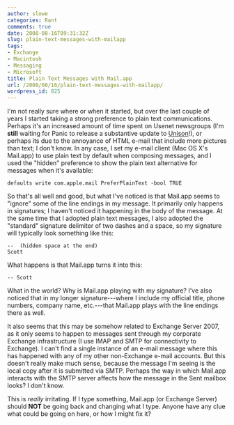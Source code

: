 ```yaml
---
author: slowe
categories: Rant
comments: true
date: 2008-08-16T09:31:32Z
slug: plain-text-messages-with-mailapp
tags:
- Exchange
- Macintosh
- Messaging
- Microsoft
title: Plain Text Messages with Mail.app
url: /2008/08/16/plain-text-messages-with-mailapp/
wordpress_id: 825
---
```


I'm not really sure where or when it started, but over the last couple of years I started taking a strong preference to plain text communications. Perhaps it's an increased amount of time spent on Usenet newsgroups (I'm **still** waiting for Panic to release a substantive update to [Unison](http://www.panic.com/unison/)!), or perhaps its due to the annoyance of HTML e-mail that include more pictures than text; I don't know. In any case, I set my e-mail client (Mac OS X's Mail.app) to use plain text by default when composing messages, and I used the "hidden" preference to show the plain text alternative for messages when it's available:

	defaults write com.apple.mail PreferPlainText -bool TRUE

So that's all well and good, but what I've noticed is that Mail.app seems to "ignore" some of the line endings in my message. It primarily only happens in signatures; I haven't noticed it happening in the body of the message. At the same time that I adopted plain text messages, I also adopted the "standard" signature delimiter of two dashes and a space, so my signature will typically look something like this:

	--  (hidden space at the end)  
	Scott

What happens is that Mail.app turns it into this:

	-- Scott

What in the world? Why is Mail.app playing with my signature? I've also noticed that in my longer signature---where I include my official title, phone numbers, company name, etc.---that Mail.app plays with the line endings there as well.

It also seems that this may be somehow related to Exchange Server 2007, as it only seems to happen to messages sent through my corporate Exchange infrastructure (I use IMAP and SMTP for connectivity to Exchange). I can't find a single instance of an e-mail message where this has happened with any of my other non-Exchange e-mail accounts. But this doesn't really make much sense, because the message I'm seeing is the local copy after it is submitted via SMTP. Perhaps the way in which Mail.app interacts with the SMTP server affects how the message in the Sent mailbox looks? I don't know.

This is _really_ irritating. If I type something, Mail.app (or Exchange Server) should **NOT** be going back and changing what I type. Anyone have any clue what could be going on here, or how I might fix it?
